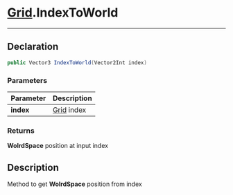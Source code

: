 # [Grid](GridSystem.md##GRID-INCLUDES).IndexToWorld
---
## Declaration
```csharp
public Vector3 IndexToWorld(Vector2Int index)
```
### Parameters
|Parameter|Description|
|---|---|
|**index**|[Grid](GridSystem.md##GRID-INCLUDES) index|

### Returns
**WolrdSpace** position at input index

## Description
Method to get **WolrdSpace** position from index
